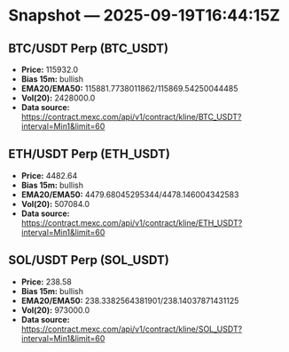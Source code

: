 # Snapshot — 2025-09-19T16:44:15Z

## BTC/USDT Perp (BTC_USDT)
- **Price:** 115932.0
- **Bias 15m:** bullish
- **EMA20/EMA50:** 115881.7738011862/115869.54250044485
- **Vol(20):** 2428000.0
- **Data source:** https://contract.mexc.com/api/v1/contract/kline/BTC_USDT?interval=Min1&limit=60

## ETH/USDT Perp (ETH_USDT)
- **Price:** 4482.64
- **Bias 15m:** bullish
- **EMA20/EMA50:** 4479.68045295344/4478.146004342583
- **Vol(20):** 507084.0
- **Data source:** https://contract.mexc.com/api/v1/contract/kline/ETH_USDT?interval=Min1&limit=60

## SOL/USDT Perp (SOL_USDT)
- **Price:** 238.58
- **Bias 15m:** bullish
- **EMA20/EMA50:** 238.3382564381901/238.14037871431125
- **Vol(20):** 973000.0
- **Data source:** https://contract.mexc.com/api/v1/contract/kline/SOL_USDT?interval=Min1&limit=60
